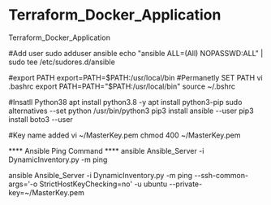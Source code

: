 # Terraform_Docker_Application
Terraform_Docker_Application

#Add user 
sudo adduser ansible
echo "ansible ALL=(All) NOPASSWD:ALL" | sudo tee /etc/sudores.d/ansible

#export PATH
export=PATH=$PATH:/usr/local/bin
#Permanetly SET PATH
vi .bashrc
  export PATH=PATH="$PATH:/usr/local/bin"
source ~/.bshrc  

#Insatll Python38
apt install python3.8 -y
apt install python3-pip
sudo alternatives --set python /usr/bin/python3
pip3 install ansible --user
pip3 install boto3 --user

#Key name added
vi ~/MasterKey.pem
chmod 400 ~/MasterKey.pem


**** Ansible Ping Command ****
ansible Ansible_Server -i DynamicInventory.py -m ping

ansible Ansible_Server -i DynamicInventory.py -m ping --ssh-common-args='-o StrictHostKeyChecking=no' -u ubuntu --private-key=~/MasterKey.pem



